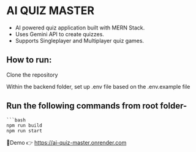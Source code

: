 # AI QUIZ MASTER

- AI powered quiz application built with MERN Stack.
- Uses Gemini API to create quizzes. 
- Supports Singleplayer and Multiplayer quiz games.



## How to run:
Clone the repository

Within the backend folder, set up .env file based on the .env.example file

## Run the following commands from root folder-
    ```bash
    npm run build
    npm run start

🔗Demo
👉 https://ai-quiz-master.onrender.com
